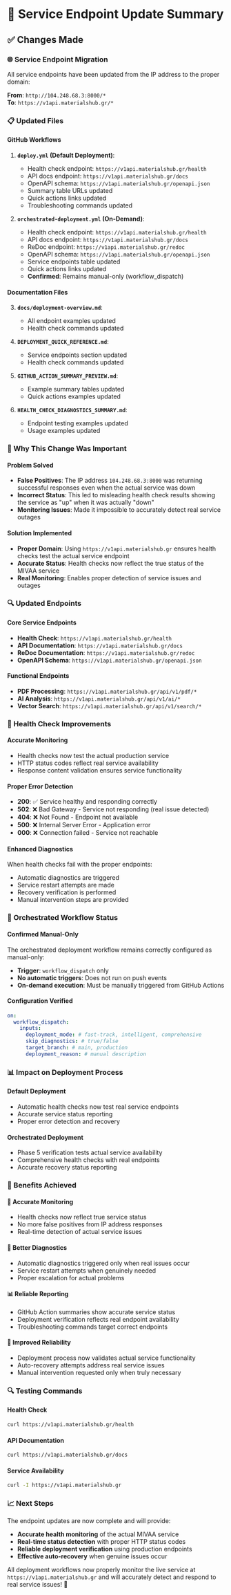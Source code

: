# 🔧 Service Endpoint Update Summary

## ✅ Changes Made

### 🌐 Service Endpoint Migration
All service endpoints have been updated from the IP address to the proper domain:

**From**: `http://104.248.68.3:8000/*`  
**To**: `https://v1api.materialshub.gr/*`

### 📋 Updated Files

#### **GitHub Workflows**
1. **`deploy.yml` (Default Deployment)**:
   - Health check endpoint: `https://v1api.materialshub.gr/health`
   - API docs endpoint: `https://v1api.materialshub.gr/docs`
   - OpenAPI schema: `https://v1api.materialshub.gr/openapi.json`
   - Summary table URLs updated
   - Quick actions links updated
   - Troubleshooting commands updated

2. **`orchestrated-deployment.yml` (On-Demand)**:
   - Health check endpoint: `https://v1api.materialshub.gr/health`
   - API docs endpoint: `https://v1api.materialshub.gr/docs`
   - ReDoc endpoint: `https://v1api.materialshub.gr/redoc`
   - OpenAPI schema: `https://v1api.materialshub.gr/openapi.json`
   - Service endpoints table updated
   - Quick actions links updated
   - **Confirmed**: Remains manual-only (workflow_dispatch)

#### **Documentation Files**
3. **`docs/deployment-overview.md`**:
   - All endpoint examples updated
   - Health check commands updated

4. **`DEPLOYMENT_QUICK_REFERENCE.md`**:
   - Service endpoints section updated
   - Health check commands updated

5. **`GITHUB_ACTION_SUMMARY_PREVIEW.md`**:
   - Example summary tables updated
   - Quick actions examples updated

6. **`HEALTH_CHECK_DIAGNOSTICS_SUMMARY.md`**:
   - Endpoint testing examples updated
   - Usage examples updated

### 🎯 Why This Change Was Important

#### **Problem Solved**
- **False Positives**: The IP address `104.248.68.3:8000` was returning successful responses even when the actual service was down
- **Incorrect Status**: This led to misleading health check results showing the service as "up" when it was actually "down"
- **Monitoring Issues**: Made it impossible to accurately detect real service outages

#### **Solution Implemented**
- **Proper Domain**: Using `https://v1api.materialshub.gr` ensures health checks test the actual service endpoint
- **Accurate Status**: Health checks now reflect the true status of the MIVAA service
- **Real Monitoring**: Enables proper detection of service issues and outages

### 🔍 Updated Endpoints

#### **Core Service Endpoints**
- **Health Check**: `https://v1api.materialshub.gr/health`
- **API Documentation**: `https://v1api.materialshub.gr/docs`
- **ReDoc Documentation**: `https://v1api.materialshub.gr/redoc`
- **OpenAPI Schema**: `https://v1api.materialshub.gr/openapi.json`

#### **Functional Endpoints**
- **PDF Processing**: `https://v1api.materialshub.gr/api/v1/pdf/*`
- **AI Analysis**: `https://v1api.materialshub.gr/api/v1/ai/*`
- **Vector Search**: `https://v1api.materialshub.gr/api/v1/search/*`

### 🏥 Health Check Improvements

#### **Accurate Monitoring**
- Health checks now test the actual production service
- HTTP status codes reflect real service availability
- Response content validation ensures service functionality

#### **Proper Error Detection**
- **200**: ✅ Service healthy and responding correctly
- **502**: ❌ Bad Gateway - Service not responding (real issue detected)
- **404**: ❌ Not Found - Endpoint not available
- **500**: ❌ Internal Server Error - Application error
- **000**: ❌ Connection failed - Service not reachable

#### **Enhanced Diagnostics**
When health checks fail with the proper endpoints:
- Automatic diagnostics are triggered
- Service restart attempts are made
- Recovery verification is performed
- Manual intervention steps are provided

### 🔄 Orchestrated Workflow Status

#### **Confirmed Manual-Only**
The orchestrated deployment workflow remains correctly configured as manual-only:
- **Trigger**: `workflow_dispatch` only
- **No automatic triggers**: Does not run on push events
- **On-demand execution**: Must be manually triggered from GitHub Actions

#### **Configuration Verified**
```yaml
on:
  workflow_dispatch:
    inputs:
      deployment_mode: # fast-track, intelligent, comprehensive
      skip_diagnostics: # true/false
      target_branch: # main, production
      deployment_reason: # manual description
```

### 📊 Impact on Deployment Process

#### **Default Deployment**
- Automatic health checks now test real service endpoints
- Accurate service status reporting
- Proper error detection and recovery

#### **Orchestrated Deployment**
- Phase 5 verification tests actual service availability
- Comprehensive health checks with real endpoints
- Accurate recovery status reporting

### 🎉 Benefits Achieved

#### **🎯 Accurate Monitoring**
- Health checks now reflect true service status
- No more false positives from IP address responses
- Real-time detection of actual service issues

#### **🔧 Better Diagnostics**
- Automatic diagnostics triggered only when real issues occur
- Service restart attempts when genuinely needed
- Proper escalation for actual problems

#### **📊 Reliable Reporting**
- GitHub Action summaries show accurate service status
- Deployment verification reflects real endpoint availability
- Troubleshooting commands target correct endpoints

#### **🚀 Improved Reliability**
- Deployment process now validates actual service functionality
- Auto-recovery attempts address real service issues
- Manual intervention requested only when truly necessary

### 🔍 Testing Commands

#### **Health Check**
```bash
curl https://v1api.materialshub.gr/health
```

#### **API Documentation**
```bash
curl https://v1api.materialshub.gr/docs
```

#### **Service Availability**
```bash
curl -I https://v1api.materialshub.gr
```

### 📈 Next Steps

The endpoint updates are now complete and will provide:
- **Accurate health monitoring** of the actual MIVAA service
- **Real-time status detection** with proper HTTP status codes
- **Reliable deployment verification** using production endpoints
- **Effective auto-recovery** when genuine issues occur

All deployment workflows now properly monitor the live service at `https://v1api.materialshub.gr` and will accurately detect and respond to real service issues! 🎯

